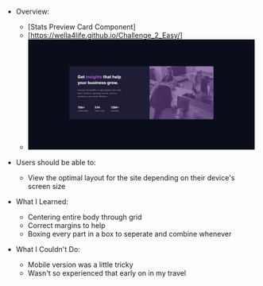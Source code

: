 - Overview:
  - [Stats Preview Card Component]
  - [https://wella4life.github.io/Challenge_2_Easy/]
  - ![](images/Finished-Desktop.png)

 - Users should be able to:
   - View the optimal layout for the site depending on their device's screen size

 - What I Learned:
   - Centering entire body through grid
   - Correct margins to help
   - Boxing every part in a box to seperate and combine whenever
 
 - What I Couldn't Do:
   - Mobile version was a little tricky
   - Wasn't so experienced that early on in my travel
